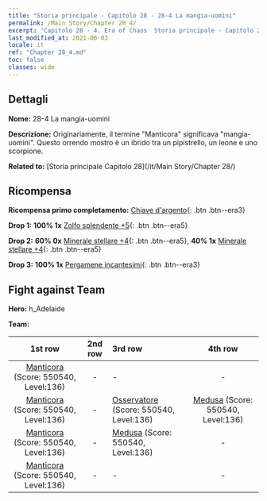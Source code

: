 ```yaml
---
title: "Storia principale - Capitolo 28 - 28-4 La mangia-uomini"
permalink: /Main Story/Chapter 28_4/
excerpt: "Capitolo 28 - 4. Era of Chaos  Storia principale - Capitolo 28_4. 28-4 La mangia-uomini"
last_modified_at: 2021-06-03
locale: it
ref: "Chapter 28_4.md"
toc: false
classes: wide
---
```


## Dettagli

 **Nome:** 28-4 La mangia-uomini

 **Descrizione:** Originariamente, il termine \"Manticora\" significava \"mangia-uomini\". Questo orrendo mostro è un ibrido tra un pipistrello, un leone e uno scorpione.

 **Related to:** [Storia principale Capitolo 28](/it/Main Story/Chapter 28/)

## Ricompensa

 **Ricompensa primo completamento:** [Chiave d'argento](/ItemsIT/con_693/){: .btn .btn--era3}

 **Drop 1:** **100% 1x** [Zolfo splendente +5](/ItemsIT/mat_99/){: .btn .btn--era5}

 **Drop 2:** **60% 0x** [Minerale stellare +4](/ItemsIT/mat_89/){: .btn .btn--era5}, **40% 1x** [Minerale stellare +4](/ItemsIT/mat_89/){: .btn .btn--era5}

 **Drop 3:** **100% 1x** [Pergamene incantesimi](/ItemsIT/con_694/){: .btn .btn--era3}


## Fight against Team
 **Hero:** h_Adelaide

 **Team:**


  | 1st row | 2nd row | 3rd row | 4th row |
  |:----:|:----:|:----|:----:|
  | [Manticora](/it/units/Manticore/) (Score: 550540, Level:136)  | - | - | - |
  | [Manticora](/it/units/Manticore/) (Score: 550540, Level:136)  | - | [Osservatore](/it/units/Beholder/) (Score: 550540, Level:136)  | [Medusa](/it/units/Medusa/) (Score: 550540, Level:136)  |
  | [Manticora](/it/units/Manticore/) (Score: 550540, Level:136)  | - | [Medusa](/it/units/Medusa/) (Score: 550540, Level:136)  | - |
  | [Manticora](/it/units/Manticore/) (Score: 550540, Level:136)  | - | - | - |


